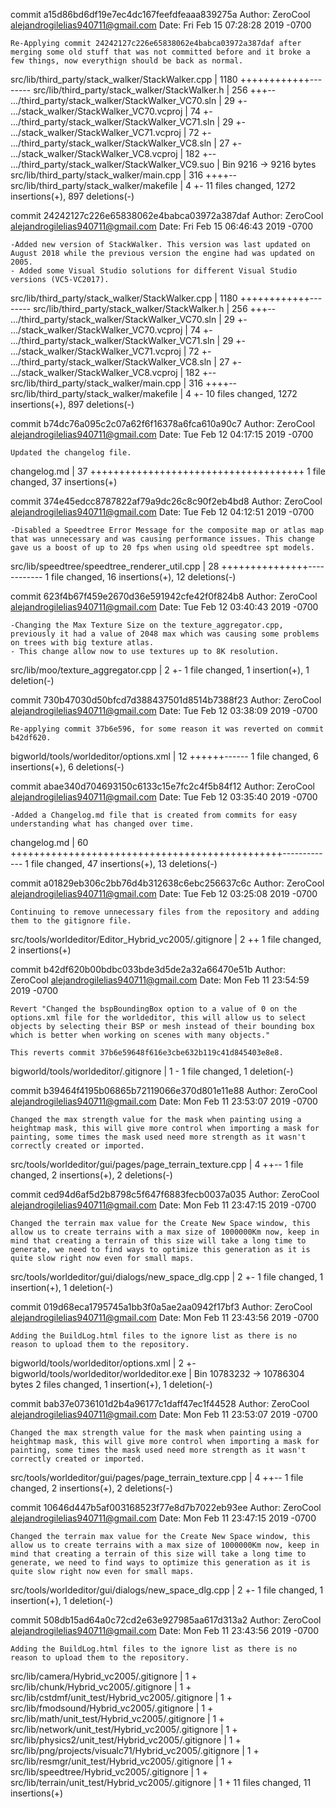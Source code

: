 commit a15d86bd6df19e7ec4dc167feefdfeaaa839275a
Author: ZeroCool <alejandrogilelias940711@gmail.com>
Date:   Fri Feb 15 07:28:28 2019 -0700

    Re-Applying commit 24242127c226e65838062e4babca03972a387daf after merging some old stuff that was not committed before and it broke a few things, now everythign should be back as normal.

 src/lib/third_party/stack_walker/StackWalker.cpp   | 1180 ++++++++++++--------
 src/lib/third_party/stack_walker/StackWalker.h     |  256 +++--
 .../third_party/stack_walker/StackWalker_VC70.sln  |   29 +-
 .../stack_walker/StackWalker_VC70.vcproj           |   74 +-
 .../third_party/stack_walker/StackWalker_VC71.sln  |   29 +-
 .../stack_walker/StackWalker_VC71.vcproj           |   72 +-
 .../third_party/stack_walker/StackWalker_VC8.sln   |   27 +-
 .../stack_walker/StackWalker_VC8.vcproj            |  182 +--
 .../third_party/stack_walker/StackWalker_VC9.suo   |  Bin 9216 -> 9216 bytes
 src/lib/third_party/stack_walker/main.cpp          |  316 ++++--
 src/lib/third_party/stack_walker/makefile          |    4 +-
 11 files changed, 1272 insertions(+), 897 deletions(-)

commit 24242127c226e65838062e4babca03972a387daf
Author: ZeroCool <alejandrogilelias940711@gmail.com>
Date:   Fri Feb 15 06:46:43 2019 -0700

    -Added new version of StackWalker. This version was last updated on August 2018 while the previous version the engine had was updated on 2005.
    - Added some Visual Studio solutions for different Visual Studio versions (VC5-VC2017).

 src/lib/third_party/stack_walker/StackWalker.cpp   | 1180 ++++++++++++--------
 src/lib/third_party/stack_walker/StackWalker.h     |  256 +++--
 .../third_party/stack_walker/StackWalker_VC70.sln  |   29 +-
 .../stack_walker/StackWalker_VC70.vcproj           |   74 +-
 .../third_party/stack_walker/StackWalker_VC71.sln  |   29 +-
 .../stack_walker/StackWalker_VC71.vcproj           |   72 +-
 .../third_party/stack_walker/StackWalker_VC8.sln   |   27 +-
 .../stack_walker/StackWalker_VC8.vcproj            |  182 +--
 src/lib/third_party/stack_walker/main.cpp          |  316 ++++--
 src/lib/third_party/stack_walker/makefile          |    4 +-
 10 files changed, 1272 insertions(+), 897 deletions(-)

commit b74dc76a095c2c07a62f6f16378a6fca610a90c7
Author: ZeroCool <alejandrogilelias940711@gmail.com>
Date:   Tue Feb 12 04:17:15 2019 -0700

    Updated the changelog file.

 changelog.md | 37 +++++++++++++++++++++++++++++++++++++
 1 file changed, 37 insertions(+)

commit 374e45edcc8787822af79a9dc26c8c90f2eb4bd8
Author: ZeroCool <alejandrogilelias940711@gmail.com>
Date:   Tue Feb 12 04:12:51 2019 -0700

    -Disabled a Speedtree Error Message for the composite map or atlas map that was unnecessary and was causing performance issues. This change gave us a boost of up to 20 fps when using old speedtree spt models.

 src/lib/speedtree/speedtree_renderer_util.cpp | 28 +++++++++++++++------------
 1 file changed, 16 insertions(+), 12 deletions(-)

commit 623f4b67f459e2670d36e591942cfe42f0f824b8
Author: ZeroCool <alejandrogilelias940711@gmail.com>
Date:   Tue Feb 12 03:40:43 2019 -0700

    -Changing the Max Texture Size on the texture_aggregator.cpp, previously it had a value of 2048 max which was causing some problems on trees with big texture atlas.
    - This change allow now to use textures up to 8K resolution.

 src/lib/moo/texture_aggregator.cpp | 2 +-
 1 file changed, 1 insertion(+), 1 deletion(-)

commit 730b47030d50bfcd7d388437501d8514b7388f23
Author: ZeroCool <alejandrogilelias940711@gmail.com>
Date:   Tue Feb 12 03:38:09 2019 -0700

    Re-applying commit 37b6e596, for some reason it was reverted on commit b42df620.

 bigworld/tools/worldeditor/options.xml | 12 ++++++------
 1 file changed, 6 insertions(+), 6 deletions(-)

commit abae340d704693150c6133c15e7fc2c4f5b84f12
Author: ZeroCool <alejandrogilelias940711@gmail.com>
Date:   Tue Feb 12 03:35:40 2019 -0700

    -Added a Changelog.md file that is created from commits for easy understanding what has changed over time.

 changelog.md | 60 +++++++++++++++++++++++++++++++++++++++++++++++-------------
 1 file changed, 47 insertions(+), 13 deletions(-)

commit a01829eb306c2bb76d4b312638c6ebc256637c6c
Author: ZeroCool <alejandrogilelias940711@gmail.com>
Date:   Tue Feb 12 03:25:08 2019 -0700

    Continuing to remove unnecessary files from the repository and adding them to the gitignore file.

 src/tools/worldeditor/Editor_Hybrid_vc2005/.gitignore | 2 ++
 1 file changed, 2 insertions(+)

commit b42df620b00bdbc033bde3d5de2a32a66470e51b
Author: ZeroCool <alejandrogilelias940711@gmail.com>
Date:   Mon Feb 11 23:54:59 2019 -0700

    Revert "Changed the bspBoundingBox option to a value of 0 on the options.xml file for the worldeditor, this will allow us to select objects by selecting their BSP or mesh instead of their bounding box which is better when working on scenes with many objects."
    
    This reverts commit 37b6e59648f616e3cbe632b119c41d845403e8e8.

 bigworld/tools/worldeditor/.gitignore | 1 -
 1 file changed, 1 deletion(-)

commit b39464f4195b06865b72119066e370d801e11e88
Author: ZeroCool <alejandrogilelias940711@gmail.com>
Date:   Mon Feb 11 23:53:07 2019 -0700

    Changed the max strength value for the mask when painting using a heightmap mask, this will give more control when importing a mask for painting, some times the mask used need more strength as it wasn't correctly created or imported.

 src/tools/worldeditor/gui/pages/page_terrain_texture.cpp | 4 ++--
 1 file changed, 2 insertions(+), 2 deletions(-)

commit ced94d6af5d2b8798c5f647f6883fecb0037a035
Author: ZeroCool <alejandrogilelias940711@gmail.com>
Date:   Mon Feb 11 23:47:15 2019 -0700

    Changed the terrain max value for the Create New Space window, this allow us to create terrains with a max size of 1000000Km now, keep in mind that creating a terrain of this size will take a long time to generate, we need to find ways to optimize this generation as it is quite slow right now even for small maps.

 src/tools/worldeditor/gui/dialogs/new_space_dlg.cpp | 2 +-
 1 file changed, 1 insertion(+), 1 deletion(-)

commit 019d68eca1795745a1bb3f0a5ae2aa0942f17bf3
Author: ZeroCool <alejandrogilelias940711@gmail.com>
Date:   Mon Feb 11 23:43:56 2019 -0700

    Adding the BuildLog.html files to the ignore list as there is no reason to upload them to the repository.

 bigworld/tools/worldeditor/options.xml     |   2 +-
 bigworld/tools/worldeditor/worldeditor.exe | Bin 10783232 -> 10786304 bytes
 2 files changed, 1 insertion(+), 1 deletion(-)

commit bab37e0736101d2b4a96177c1daff47ec1f44528
Author: ZeroCool <alejandrogilelias940711@gmail.com>
Date:   Mon Feb 11 23:53:07 2019 -0700

    Changed the max strength value for the mask when painting using a heightmap mask, this will give more control when importing a mask for painting, some times the mask used need more strength as it wasn't correctly created or imported.

 src/tools/worldeditor/gui/pages/page_terrain_texture.cpp | 4 ++--
 1 file changed, 2 insertions(+), 2 deletions(-)

commit 10646d447b5af003168523f77e8d7b7022eb93ee
Author: ZeroCool <alejandrogilelias940711@gmail.com>
Date:   Mon Feb 11 23:47:15 2019 -0700

    Changed the terrain max value for the Create New Space window, this allow us to create terrains with a max size of 1000000Km now, keep in mind that creating a terrain of this size will take a long time to generate, we need to find ways to optimize this generation as it is quite slow right now even for small maps.

 src/tools/worldeditor/gui/dialogs/new_space_dlg.cpp | 2 +-
 1 file changed, 1 insertion(+), 1 deletion(-)

commit 508db15ad64a0c72cd2e63e927985aa617d313a2
Author: ZeroCool <alejandrogilelias940711@gmail.com>
Date:   Mon Feb 11 23:43:56 2019 -0700

    Adding the BuildLog.html files to the ignore list as there is no reason to upload them to the repository.

 src/lib/camera/Hybrid_vc2005/.gitignore                 | 1 +
 src/lib/chunk/Hybrid_vc2005/.gitignore                  | 1 +
 src/lib/cstdmf/unit_test/Hybrid_vc2005/.gitignore       | 1 +
 src/lib/fmodsound/Hybrid_vc2005/.gitignore              | 1 +
 src/lib/math/unit_test/Hybrid_vc2005/.gitignore         | 1 +
 src/lib/network/unit_test/Hybrid_vc2005/.gitignore      | 1 +
 src/lib/physics2/unit_test/Hybrid_vc2005/.gitignore     | 1 +
 src/lib/png/projects/visualc71/Hybrid_vc2005/.gitignore | 1 +
 src/lib/resmgr/unit_test/Hybrid_vc2005/.gitignore       | 1 +
 src/lib/speedtree/Hybrid_vc2005/.gitignore              | 1 +
 src/lib/terrain/unit_test/Hybrid_vc2005/.gitignore      | 1 +
 11 files changed, 11 insertions(+)
